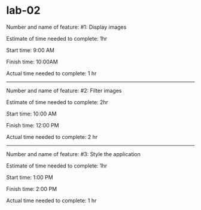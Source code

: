 # lab-02

Number and name of feature: #1: Display images

Estimate of time needed to complete: 1hr

Start time: 9:00 AM

Finish time: 10:00AM

Actual time needed to complete: 1 hr

***

Number and name of feature: #2: Filter images

Estimate of time needed to complete: 2hr

Start time: 10:00 AM

Finish time: 12:00 PM

Actual time needed to complete: 2 hr

***

Number and name of feature: #3: Style the application

Estimate of time needed to complete: 1hr

Start time: 1:00 PM

Finish time: 2:00 PM

Actual time needed to complete: 1 hr